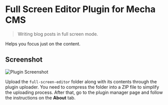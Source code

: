 Full Screen Editor Plugin for Mecha CMS
=======================================

> Writing blog posts in full screen mode.

Helps you focus just on the content.

Screenshot
----------

![Plugin Screenshot](https://cloud.githubusercontent.com/assets/1669261/5913603/4ed41004-a619-11e4-8657-26d19a108fc1.png)

Upload the `full-screen-editor` folder along with its contents through the plugin uploader. You need to compress the folder into a ZIP file to simplify the uploading process. After that, go to the plugin manager page and follow the instructions on the **About** tab.